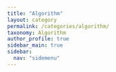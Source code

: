 ```yaml
---
title: "Algorithm"
layout: category
permalink: /categories/algorithm/
taxonomy: Algorithm
author_profile: true
sidebar_main: true
sidebar:
  nav: "sidemenu"
---
```

